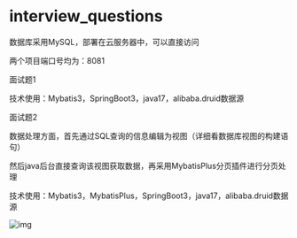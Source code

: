 # interview_questions
数据库采用MySQL，部署在云服务器中，可以直接访问



两个项目端口号均为：8081

面试题1

技术使用：Mybatis3，SpringBoot3，java17，alibaba.druid数据源



面试题2

数据处理方面，首先通过SQL查询的信息编辑为视图（详细看数据库视图的构建语句）

然后java后台直接查询该视图获取数据，再采用MybatisPlus分页插件进行分页处理

技术使用：Mybatis3，MybatisPlus，SpringBoot3，java17，alibaba.druid数据源

![img](https://i.postimg.cc/BnPwDbNq/image.png)
